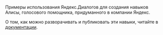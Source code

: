 Примеры использования Яндекс.Диалогов для создания навыков Алисы, голосового помощника, придуманного в компании Яндекс.

О том, как можно разворачивать и публиковать эти навыки, читайте в [документации](https://tech.yandex.ru/dialogs/alice/doc/about-docpage/).